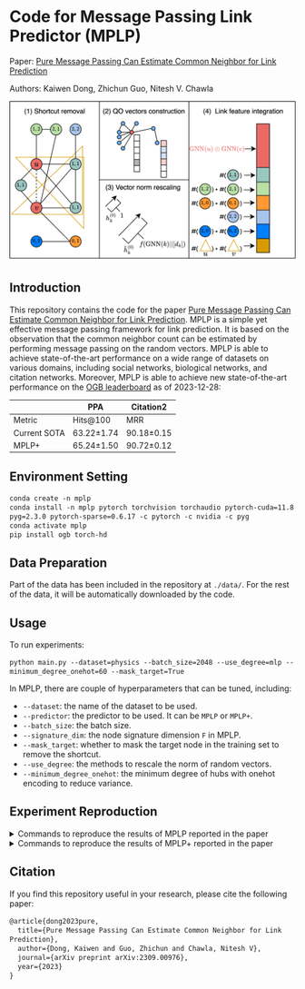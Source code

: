 # Code for Message Passing Link Predictor (MPLP)
Paper: [Pure Message Passing Can Estimate Common Neighbor for Link Prediction](https://arxiv.org/abs/2309.00976)

Authors: Kaiwen Dong, Zhichun Guo, Nitesh V. Chawla

![Framework of MPLP](misc/diagram-framework.png)

## Introduction
This repository contains the code for the paper [Pure Message Passing Can Estimate Common Neighbor for Link Prediction](https://arxiv.org/abs/2309.00976). MPLP is a simple yet effective message passing framework for link prediction. It is based on the observation that the common neighbor count can be estimated by performing message passing on the random vectors. MPLP is able to achieve state-of-the-art performance on a wide range of datasets on various domains, including social networks, biological networks, and citation networks. Moreover, MPLP is able to achieve new state-of-the-art performance on the [OGB leaderboard](https://ogb.stanford.edu/docs/leader_linkprop/) as of 2023-12-28:

|              | PPA        | Citation2   |
|--------------|------------|-------------|
| Metric       | Hits@100   | MRR         |
| Current SOTA | 63.22±1.74 | 90.18±0.15 |
| MPLP+        | 65.24±1.50 | 90.72±0.12 |



## Environment Setting
```
conda create -n mplp
conda install -n mplp pytorch torchvision torchaudio pytorch-cuda=11.8 pyg=2.3.0 pytorch-sparse=0.6.17 -c pytorch -c nvidia -c pyg
conda activate mplp
pip install ogb torch-hd
```

## Data Preparation
Part of the data has been included in the repository at `./data/`. For the rest of the data, it will be automatically downloaded by the code.

## Usage

To run experiments:
```
python main.py --dataset=physics --batch_size=2048 --use_degree=mlp --minimum_degree_onehot=60 --mask_target=True
```

In MPLP, there are couple of hyperparameters that can be tuned, including:

- `--dataset`: the name of the dataset to be used.
- `--predictor`: the predictor to be used. It can be `MPLP` or `MPLP+`.
- `--batch_size`: the batch size.
- `--signature_dim`: the node signature dimension `F` in MPLP.
- `--mask_target`: whether to mask the target node in the training set to remove the shortcut.
- `--use_degree`: the methods to rescale the norm of random vectors.
- `--minimum_degree_onehot`: the minimum degree of hubs with onehot encoding to reduce variance.


## Experiment Reproduction

<details>
<summary>Commands to reproduce the results of MPLP reported in the paper</summary>

### USAir
```
python main.py --dataset=USAir --xdp=0.8 --feat_dropout=0.05 --label_dropout=0.2 --use_embedding=True --batch_size=512 --weight_decay=0.001 --lr=0.0015 --encoder=puregcn
```
### NS
```
python main.py --dataset=NS --xdp=0.5 --feat_dropout=0.05 --label_dropout=0.2 --batch_size=512 --use_degree=mlp --lr=0.01
```
### PB
```
python main.py --dataset=PB --xdp=0.8 --feat_dropout=0.2 --label_dropout=0.6 --batch_size=512 --lr=0.0015 --batchnorm_affine=False
```
### Yeast
```
python main.py --dataset=Yeast --xdp=0.8 --feat_dropout=0.2 --label_dropout=0.2 --use_embedding=True --batch_size=512 --use_degree=RA --lr=0.0015 --encoder=puregcn --batchnorm_affine=False
```
### C.ele
```
python main.py --dataset=Celegans --xdp=0.8 --feat_dropout=0.6 --use_embedding=True --batch_size=512 --weight_decay=0.001 --use_degree=AA --lr=0.0015
```
### Power
```
python main.py --dataset=Power --xdp=0.8 --feat_dropout=0.2 --label_dropout=0.05 --use_embedding=True --batch_size=512 --weight_decay=0.001 --lr=0.0015 --encoder=puregcn
```
### Router
```
python main.py --dataset=Router --xdp=0.8 --feat_dropout=0.2 --label_dropout=0.05 --batch_size=512 --use_degree=mlp --encoder=puregcn
```
### E.coli
```
python main.py --dataset=Ecoli --xdp=0.8 --feat_dropout=0.05 --label_dropout=0.6 --use_embedding=True --batch_size=512 --use_degree=RA --batchnorm_affine=False
```
### CS
```
python main.py --dataset=cs --xdp=0.5 --feat_dropout=0.6 --label_dropout=0.05 --batch_size=4096 --use_degree=mlp --lr=0.01 --batchnorm_affine=False --patience=40
```
### Physics
```
python main.py --dataset=physics --xdp=0.1 --feat_dropout=0.2 --label_dropout=0.05 --batch_size=4096 --use_degree=mlp --encoder=puregcn --batchnorm_affine=False --patience=40
```
### Computers
```
python main.py --dataset=computers --xdp=0.1 --feat_dropout=0.2 --label_dropout=0.2 --batch_size=4096 --use_degree=mlp --minimum_degree_onehot=80 --use_embedding=True --patience=40
```
### Photo
```
python main.py --dataset=photos --xdp=0.5 --feat_dropout=0.05 --label_dropout=0.6 --batch_size=4096 --use_degree=mlp --minimum_degree_onehot=80 --lr=0.01 --use_embedding=True --batchnorm_affine=False --patience=40
```
### Collab
```
python main.py --dataset=ogbl-collab --use_embedding=True --batch_size=32768 --use_degree=mlp --patience=40 --log_steps=1 --year=2010 --use_valedges_as_input=True --xdp=0.8 --feat_dropout=0.6 --label_dropout=0.2
```

### Collab (no feat)
```
python main.py --dataset=ogbl-collab --use_feature=False --batch_size=8192 --mask_target=True --weight_decay=0 --use_degree=mlp --patience=40 --log_steps=1 --minimum_degree_onehot=50 --year=2010 --use_valedges_as_input=True --signature_dim=6000
```
[/logs/no_feat_ogbl-collab_jobID_769579_PID_606228_1690552809.log/]: #

### Vessel
```
python main.py --dataset=ogbl-vessel --batch_size=32768 --test_batch_size=32768 --predictor=MPLP --use_degree=RA --patience=20 --log_steps=1 --xdp=0.5 --feat_dropout=0.6 --label_dropout=0.05 --metric=AUC
```
</details>


<details>
<summary>Commands to reproduce the results of MPLP+ reported in the paper</summary>

### PPA
```
python main.py --dataset=ogbl-ppa --use_feature=False --batch_size=32768 --predictor=MPLP+ --use_degree=RA --patience=20 --log_steps=1 --xdp=0.5 --label_dropout=0.6 --use_embedding=True --metric=Hits@100 --runs=10 --test_batch_size=32768
```
### Citation2
```
python main.py --dataset=ogbl-citation2 --use_feature=False --batch_size=261424 --predictor=MPLP+ --use_degree=RA --patience=20 --log_steps=1 --xdp=0.8 --feat_dropout=0.05 --label_dropout=0.6 --encoder=puregcn --use_embedding=True --signature_dim=512 --minimum_degree_onehot=1500 --test_batch_size=3000000
```
### USAir
```
python main.py --dataset=USAir --xdp=0.8 --feat_dropout=0.05 --label_dropout=0.6 --use_embedding=True --batch_size=512 --weight_decay=0.001 --use_degree=RA --lr=0.0015 --encoder=puregcn --batchnorm_affine=False --predictor=MPLP+
```
### NS
```
python main.py --dataset=NS --xdp=0.5 --feat_dropout=0.05 --label_dropout=0.2 --batch_size=512 --weight_decay=0.001 --use_degree=mlp --encoder=puregcn --batchnorm_affine=False --predictor=MPLP+
```
### PB
```
python main.py --dataset=PB --xdp=0.8 --feat_dropout=0.2 --use_embedding=True --batch_size=512 --batchnorm_affine=False --predictor=MPLP+
```
### Yeast
```
python main.py --dataset=Yeast --xdp=0.8 --feat_dropout=0.05 --label_dropout=0.05 --use_embedding=True --batch_size=512 --use_degree=RA --encoder=puregcn --predictor=MPLP+
```
### C.ele
```
python main.py --dataset=Celegans --xdp=0.5 --feat_dropout=0.6 --use_embedding=True --batch_size=512 --use_degree=RA --lr=0.0015 --predictor=MPLP+
```
### Power
```
python main.py --dataset=Power --xdp=0.8 --label_dropout=0.2 --use_embedding=True --batch_size=512 --weight_decay=0.001 --lr=0.0015 --encoder=puregcn --predictor=MPLP+
```
### Router
```
python main.py --dataset=Router --xdp=0.8 --feat_dropout=0.05 --label_dropout=0.05 --batch_size=512 --use_degree=mlp --predictor=MPLP+
```
### E.coli
```
python main.py --dataset=Ecoli --xdp=0.8 --feat_dropout=0.05 --label_dropout=0.6 --use_embedding=True --batch_size=512 --batchnorm_affine=False --predictor=MPLP+
```
### CS
```
python main.py --dataset=cs --xdp=0.5 --feat_dropout=0.2 --label_dropout=0.2 --batch_size=4096 --predictor=MPLP+ --use_degree=mlp --minimum_degree_onehot=150 --encoder=puregcn --patience=40
```
### Physics
```
python main.py --dataset=physics --xdp=0.5 --feat_dropout=0.2 --label_dropout=0.2 --batch_size=4096 --predictor=MPLP+ --use_degree=mlp --encoder=puregcn --batchnorm_affine=False --patience=40
```
### Computers
```
python main.py --dataset=computers --xdp=0.8 --label_dropout=0.05 --batch_size=4096 --predictor=MPLP+ --use_degree=AA --minimum_degree_onehot=150 --use_embedding=True --patience=40
```
### Photo
```
python main.py --dataset=photos --xdp=0.8 --label_dropout=0.2 --batch_size=4096 --predictor=MPLP+ --use_degree=mlp --minimum_degree_onehot=150 --encoder=puregcn --use_embedding=True --batchnorm_affine=False --patience=40
```
### Collab
```
python main.py --dataset=ogbl-collab --use_embedding=True --batch_size=32768 --predictor=MPLP+ --use_degree=mlp --patience=40 --log_steps=1 --minimum_degree_onehot=100 --year=2010 --use_valedges_as_input=True --xdp=0.8 --feat_dropout=0.2 --label_dropout=0.2
```
### Vessel
```
python main.py --dataset=ogbl-vessel --use_feature=False --batch_size=32768 --test_batch_size=32768 --predictor=MPLP+ --patience=20 --log_steps=1 --xdp=0.5 --feat_dropout=0.2 --label_dropout=0.05 --metric=AUC
```

</details>

## Citation
If you find this repository useful in your research, please cite the following paper:
```
@article{dong2023pure,
  title={Pure Message Passing Can Estimate Common Neighbor for Link Prediction},
  author={Dong, Kaiwen and Guo, Zhichun and Chawla, Nitesh V},
  journal={arXiv preprint arXiv:2309.00976},
  year={2023}
}
```